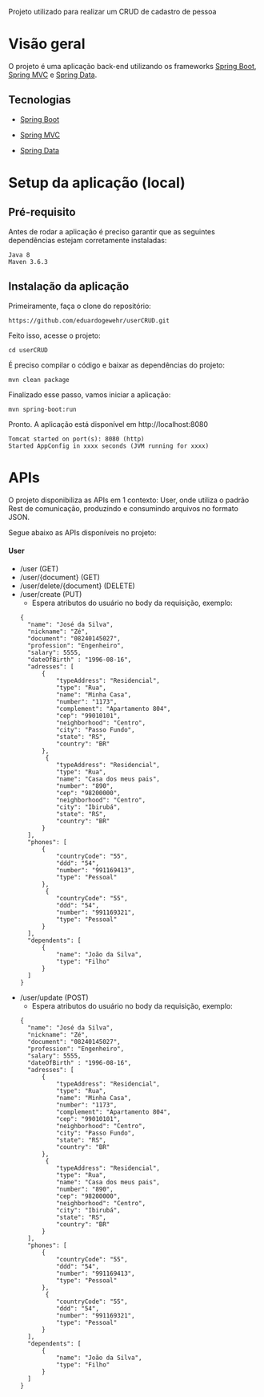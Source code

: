 Projeto utilizado para realizar um CRUD de cadastro de pessoa

# Visão geral

O projeto é uma aplicação back-end utilizando os frameworks [Spring Boot](https://projects.spring.io/spring-boot), [Spring MVC](https://docs.spring.io/spring/docs/current/spring-framework-reference/html/mvc.html) e [Spring Data](http://projects.spring.io/spring-data).

## Tecnologias

- [Spring Boot](https://projects.spring.io/spring-boot) 
 
- [Spring MVC](https://docs.spring.io/spring/docs/current/spring-framework-reference/html/mvc.html)

- [Spring Data](http://projects.spring.io/spring-data/) 

 
# Setup da aplicação (local)

## Pré-requisito

Antes de rodar a aplicação é preciso garantir que as seguintes dependências estejam corretamente instaladas:
```
Java 8
Maven 3.6.3 
```

## Instalação da aplicação

Primeiramente, faça o clone do repositório:
```
https://github.com/eduardogewehr/userCRUD.git
```
Feito isso, acesse o projeto:
```
cd userCRUD
```
É preciso compilar o código e baixar as dependências do projeto:
```
mvn clean package
```
Finalizado esse passo, vamos iniciar a aplicação:
```
mvn spring-boot:run
```
Pronto. A aplicação está disponível em http://localhost:8080
```
Tomcat started on port(s): 8080 (http)
Started AppConfig in xxxx seconds (JVM running for xxxx)
```

# APIs

O projeto disponibiliza as APIs em 1 contexto: User, onde utiliza o padrão Rest de comunicação, produzindo e consumindo arquivos no formato JSON.

Segue abaixo as APIs disponíveis no projeto:

#### User

 - /user (GET)
 - /user/{document} (GET)
 - /user/delete/{document} (DELETE)
 - /user/create (PUT)
     - Espera atributos do usuário no body da requisição, exemplo:
    ```
   {
      "name": "José da Silva",
      "nickname": "Zé",
      "document": "08240145027",
      "profession": "Engenheiro",
      "salary": 5555,
      "dateOfBirth" : "1996-08-16",
      "adresses": [
          {
              "typeAddress": "Residencial",
              "type": "Rua",
              "name": "Minha Casa",
              "number": "1173",
              "complement": "Apartamento 804",
              "cep": "99010101",
              "neighborhood": "Centro",
              "city": "Passo Fundo",
              "state": "RS",
              "country": "BR"
          },
           {
              "typeAddress": "Residencial",
              "type": "Rua",
              "name": "Casa dos meus pais",
              "number": "890",
              "cep": "98200000",
              "neighborhood": "Centro",
              "city": "Ibirubá",
              "state": "RS",
              "country": "BR"
          }
      ],
      "phones": [
          {
              "countryCode": "55",
              "ddd": "54",
              "number": "991169413",
              "type": "Pessoal"
          },
           {
              "countryCode": "55",
              "ddd": "54",
              "number": "991169321",
              "type": "Pessoal"
          }
      ],
      "dependents": [
          {
              "name": "João da Silva",
              "type": "Filho"
          } 
      ]
   } 
    ```
- /user/update (POST)
     - Espera atributos do usuário no body da requisição, exemplo:
    ```
   {
      "name": "José da Silva",
      "nickname": "Zé",
      "document": "08240145027",
      "profession": "Engenheiro",
      "salary": 5555,
      "dateOfBirth" : "1996-08-16",
      "adresses": [
          {
              "typeAddress": "Residencial",
              "type": "Rua",
              "name": "Minha Casa",
              "number": "1173",
              "complement": "Apartamento 804",
              "cep": "99010101",
              "neighborhood": "Centro",
              "city": "Passo Fundo",
              "state": "RS",
              "country": "BR"
          },
           {
              "typeAddress": "Residencial",
              "type": "Rua",
              "name": "Casa dos meus pais",
              "number": "890",
              "cep": "98200000",
              "neighborhood": "Centro",
              "city": "Ibirubá",
              "state": "RS",
              "country": "BR"
          }
      ],
      "phones": [
          {
              "countryCode": "55",
              "ddd": "54",
              "number": "991169413",
              "type": "Pessoal"
          },
           {
              "countryCode": "55",
              "ddd": "54",
              "number": "991169321",
              "type": "Pessoal"
          }
      ],
      "dependents": [
          {
              "name": "João da Silva",
              "type": "Filho"
          } 
      ]
  }
    ```
